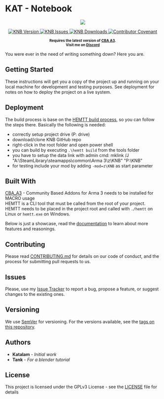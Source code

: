 # KAT - Notebook

<p align="center">
    <img src="https://github.com/Katalam/KNB/blob/master/logo.png">
</p>

<p align="center">
    <a href="https://github.com/Katalam/KNB/releases/latest">
        <img src="https://img.shields.io/badge/Version-0.0.1-blue.svg?style=flat-square" alt="KNB Version">
    </a>
    <a href="https://github.com/Katalam/KNB/issues">
        <img src="https://img.shields.io/github/issues-raw/Katalam/KNB.svg?style=flat-square&label=Issues" alt="KNB Issues">
    </a>
    <a href="https://github.com/Katalam/KNB/releases">
        <img src="https://img.shields.io/github/downloads/Katalam/KNB/total.svg?style=flat-square&label=Downloads" alt="KNB Downloads">
    </a>
    <a href="CONTRIBUTING.md">
        <img src="https://img.shields.io/badge/Contributor%20Covenant-v1.4%20adopted-ff69b4.svg" alt="Contributor Covenant">
    </a>
</p>

<p align="center">
    <sup><strong>Requires the latest version of <a href="https://github.com/CBATeam/CBA_A3/releases">CBA A3</a>.<br/>
    Visit me on <a href="https://discord.gg/HbA93HK">Discord</a></strong></sup>
</p>

You were ever in the need of writing something down? Here you are.

## Getting Started

These instructions will get you a copy of the project up and running on your local machine for development and testing purposes. See deployment for notes on how to deploy the project on a live system.


## Deployment

The build process is base on the [HEMTT build process](https://synixebrett.github.io/HEMTT/#/), so you can follow the steps there. Basically the following is needed:
+ correctly setup project drive (P: drive)
+ download/clone KNB GitHub repo
+ right-click in the root folder and open power shell
+ you can build by executing ```.\hemtt build``` from the tools folder
+ you have to setup the data link with admin cmd: mklink /J "A:\SteamLibrary\steamapps\common\Arma 3\z\KNB" "P:\KNB"
+ for testing include your mod by adding ```-mod=z\KNB``` as start parameter

## Built With

[CBA_A3](https://github.com/CBATeam/CBA_A3) - Community Based Addons for Arma 3 needs to be installed for MACRO usage<br/>
HEMTT is a CLI tool that must be called from the root of your project. HEMTT needs to be placed in the project root and called with `./hemtt` on Linux or `hemtt.exe` on Windows.

Below is just a showcase, read the [documentation](https://synixebrett.github.io/HEMTT) to learn about more features and reasonings.

## Contributing

Please read [CONTRIBUTING.md](CONTRIBUTING.md) for details on our code of conduct, and the process for submitting pull requests to us.

## Issues

Please, use my [Issue Tracker](https://github.com/Katalam/KNB/issues) to report a bug, propose a feature, or suggest changes to the existing ones.

## Versioning

We use [SemVer](http://semver.org/) for versioning. For the versions available, see the [tags on this repository](https://github.com/Katalam/KNB/tags).

## Authors

- **Katalam** - *Initial work*
- **Tank** - *For a blender tutorial*

<!---
See also the list of [contributors](https://github.com/your/project/contributors) who participated in this project.
-->

## License

This project is licensed under the GPLv3 License - see the [LICENSE](LICENSE) file for details
